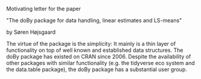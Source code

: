 Motivating letter for the paper

"The doBy package for data handling, linear estimates and LS-means"

by Søren Højsgaard

The virtue of the package is the simplicity: It mainly is a thin layer
of functionality on top of well known and established data structures.
The doBy package has existed on CRAN since 2006. Despite the
availability of other packages with similar functionality (e.g. the
tidyverse eco system and the data.table package), the doBy package has
a substantial user group.


